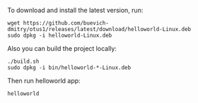 To download and install the latest version, run:
```
wget https://github.com/buevich-dmitry/otus1/releases/latest/download/helloworld-Linux.deb
sudo dpkg -i helloworld-Linux.deb
```

Also you can build the project locally:
```
./build.sh
sudo dpkg -i bin/helloworld-*-Linux.deb
```

Then run helloworld app:
```
helloworld
```
